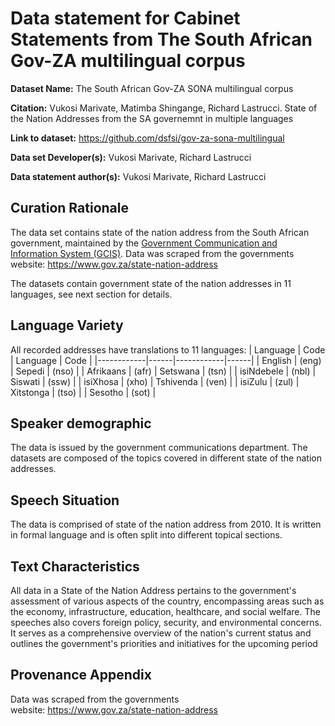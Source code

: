 # Data statement for Cabinet Statements from The South African Gov-ZA multilingual corpus

**Dataset Name:** The South African Gov-ZA SONA multilingual corpus

**Citation:** Vukosi Marivate, Matimba Shingange, Richard Lastrucci. State of the Nation Addresses from the SA governemnt in multiple languages

**Link to dataset:** https://github.com/dsfsi/gov-za-sona-multilingual

**Data set Developer(s):** Vukosi Marivate, Richard Lastrucci

**Data statement author(s):** Vukosi Marivate, Richard Lastrucci

## Curation Rationale
The data set contains state of the nation address from the South African government, maintained by the [Government Communication and Information System (GCIS)](https://www.gcis.gov.za/). Data was scraped from the governments website:
https://www.gov.za/state-nation-address

The datasets contain government state of the nation addresses in 11 languages, see next section for details.

## Language Variety

All recorded addresses have translations to 11 languages:
|  Language  | Code |  Language  | Code |
|------------|------|------------|------|
| English    | (eng) | Sepedi     | (nso) |
| Afrikaans  | (afr) | Setswana   | (tsn) |
| isiNdebele | (nbl) | Siswati    | (ssw) |
| isiXhosa   | (xho) | Tshivenda  | (ven) |
| isiZulu    | (zul) | Xitstonga  | (tso) |
| Sesotho    | (sot) |

## Speaker demographic

The data is issued by the government communications department. The datasets are composed of the topics covered in different state of the nation addresses.

Speech Situation
----------------
The data is comprised of state of the nation address from 2010.
It is written in formal language and is often split into different topical sections.

Text Characteristics
--------------------
All data in a State of the Nation Address pertains to the government's assessment of various aspects of the country, encompassing areas such as the economy, infrastructure, education, healthcare, and social welfare. The speeches also covers foreign policy, security, and environmental concerns. It serves as a comprehensive overview of the nation's current status and outlines the government's priorities and initiatives for the upcoming period

Provenance Appendix
-------------------
Data was scraped from the governments website: https://www.gov.za/state-nation-address
